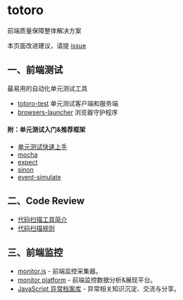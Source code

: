 # totoro

前端质量保障整体解决方案

本页面改进建议，请提 [issue](https://github.com/totorojs/totorojs.org/issues/new)

## 一、前端测试

最易用的自动化单元测试工具

- [totoro-test](https://github.com/totorojs/totoro-test) 单元测试客户端和服务端
- [browsers-launcher](https://github.com/totorojs/browsers-launcher) 浏览器守护程序

#### 附：单元测试入门&推荐框架

- [单元测试快速上手](https://github.com/totorojs/totoro-test/wiki/unit-testing-quick-start)
- [mocha](https://github.com/totorojs/totoro-test/wiki/mocha)
- [expect](https://github.com/totorojs/totoro-test/wiki/expect)
- [sinon](https://github.com/totorojs/totoro-test/wiki/expect)
- [event-simulate](https://github.com/aralejs/event-simulate)

## 二、Code Review

- [代码扫描工具简介](https://github.com/totorojs/totoro-linter)
- [代码扫描规则](https://github.com/totorojs/totoro-linter/tree/master/rules)

## 三、前端监控

* [monitor.js](https://github.com/totorojs/monitor.js) - 前端监控采集器。
* [monitor platform](https://github.com/alipay/monitor-platform) - 前端监控数据分析&展现平台。
* [JavaScript 异常档案库](https://github.com/totorojs/javascript-exception-archives) -
  异常相关知识沉淀、交流与分享。